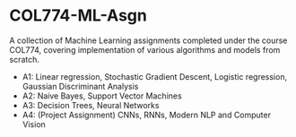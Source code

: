 ﻿# COL774-ML-Asgn

A collection of Machine Learning assignments completed under the course COL774, covering implementation of various algorithms and models from scratch.
- A1: Linear regression, Stochastic Gradient Descent, Logistic regression, Gaussian Discriminant Analysis
- A2: Naive Bayes, Support Vector Machines
- A3: Decision Trees, Neural Networks
- A4: (Project Assignment) CNNs, RNNs, Modern NLP and Computer Vision
